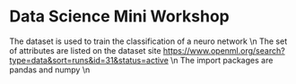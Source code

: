 # Data Science Mini Workshop
The dataset is used to train the classification of a neuro network \n
The set of attributes are listed on the dataset site https://www.openml.org/search?type=data&sort=runs&id=31&status=active \n
The import packages are pandas and numpy \n
